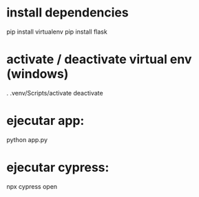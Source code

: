 # install dependencies
  pip install virtualenv
  pip install flask

# activate / deactivate virtual env (windows)
  . .venv/Scripts/activate
  deactivate

# ejecutar app:
  python app.py

# ejecutar cypress:
  npx cypress open
